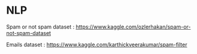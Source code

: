 # NLP

Spam or not spam dataset  :
https://www.kaggle.com/ozlerhakan/spam-or-not-spam-dataset

Emails dataset  :
https://www.kaggle.com/karthickveerakumar/spam-filter
